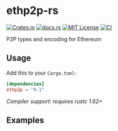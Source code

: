 # ethp2p-rs

[![Crates.io][crates-badge]][crates-url]
[![docs.rs](https://img.shields.io/docsrs/ethp2p)](https://docs.rs/ethp2p)
[![MIT License](https://img.shields.io/github/license/rjected/ethp2p-rs)](https://github.com/rjected/ethp2p-rs/blob/main/LICENSE)
[![CI](https://github.com/rjected/ethp2p-rs/actions/workflows/ci.yml/badge.svg)](https://github.com/rjected/ethp2p-rs/actions/workflows/ci.yml)

[crates-badge]: https://img.shields.io/crates/v/ethp2p.svg
[crates-url]: https://crates.io/crates/ethp2p

P2P types and encoding for Ethereum

## Usage

Add this to your `Cargo.toml`:

```toml
[dependencies]
ethp2p = "0.1"
```

*Compiler support: requires rustc 1.62+*

## Examples
